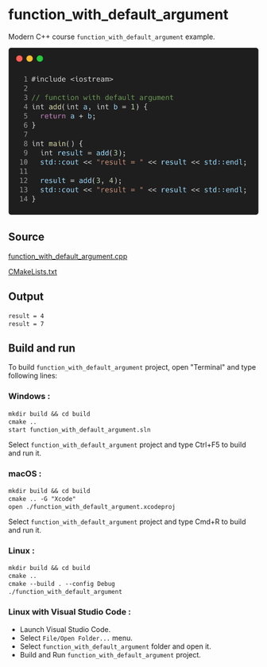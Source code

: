 # function_with_default_argument

Modern C++ course `function_with_default_argument` example.

![function_with_default_argument](../../../docs/pictures/language_basics/function_with_default_argument.png)

## Source

[function_with_default_argument.cpp](function_with_default_argument.cpp)

[CMakeLists.txt](CMakeLists.txt)

## Output

```
result = 4
result = 7
```

## Build and run

To build `function_with_default_argument` project, open "Terminal" and type following lines:

### Windows :

``` shell
mkdir build && cd build
cmake .. 
start function_with_default_argument.sln
```

Select `function_with_default_argument` project and type Ctrl+F5 to build and run it.

### macOS :

``` shell
mkdir build && cd build
cmake .. -G "Xcode"
open ./function_with_default_argument.xcodeproj
```

Select `function_with_default_argument` project and type Cmd+R to build and run it.

### Linux :

``` shell
mkdir build && cd build
cmake .. 
cmake --build . --config Debug
./function_with_default_argument
```

### Linux with Visual Studio Code :

* Launch Visual Studio Code.
* Select `File/Open Folder...` menu.
* Select `function_with_default_argument` folder and open it.
* Build and Run `function_with_default_argument` project.
